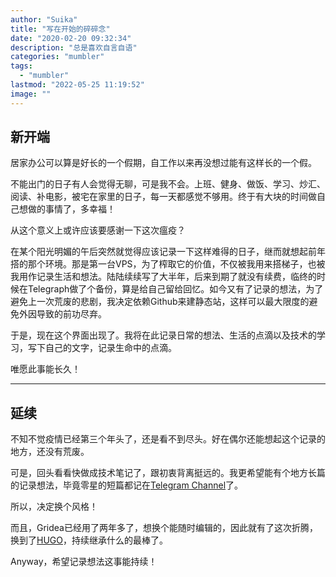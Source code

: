 ```yaml
---
author: "Suika"
title: "写在开始的碎碎念"
date: "2020-02-20 09:32:34"
description: "总是喜欢自言自语"
categories: "mumbler"
tags: 
  - "mumbler"
lastmod: "2022-05-25 11:19:52"
image: ""
---
```


## 新开端

居家办公可以算是好长的一个假期，自工作以来再没想过能有这样长的一个假。

不能出门的日子有人会觉得无聊，可是我不会。上班、健身、做饭、学习、炒汇、阅读、补电影，被宅在家里的日子，每一天都感觉不够用。终于有大块的时间做自己想做的事情了，多幸福！

从这个意义上或许应该要感谢一下这次瘟疫？

在某个阳光明媚的午后突然就觉得应该记录一下这样难得的日子，继而就想起前年搭的那个环境。那是第一台VPS，为了榨取它的价值，不仅被我用来搭梯子，也被我用作记录生活和想法。陆陆续续写了大半年，后来到期了就没有续费，临终的时候在Telegraph做了个备份，算是给自己留给回忆。如今又有了记录的想法，为了避免上一次荒废的悲剧，我决定依赖Github来建静态站，这样可以最大限度的避免外因导致的前功尽弃。

于是，现在这个界面出现了。我将在此记录日常的想法、生活的点滴以及技术的学习，写下自己的文字，记录生命中的点滴。

唯愿此事能长久！


***

## 延续

不知不觉疫情已经第三个年头了，还是看不到尽头。好在偶尔还能想起这个记录的地方，还没有荒废。

可是，回头看看快做成技术笔记了，跟初衷背离挺远的。我更希望能有个地方长篇的记录想法，毕竟零星的短篇都记在[Telegram Channel](https://t.me/touhoumichong)了。

所以，决定换个风格！

而且，Gridea已经用了两年多了，想换个能随时编辑的，因此就有了这次折腾，换到了[HUGO](https://gohugo.io/)，持续继承什么的最棒了。

Anyway，希望记录想法这事能持续！
